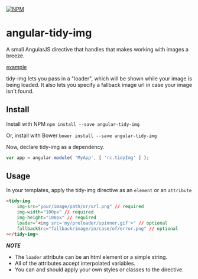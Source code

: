 [![NPM](https://nodei.co/npm/angular-tidy-img.png)](https://npmjs.org/package/angular-tidy-img)
# angular-tidy-img

A small AngularJS directive that handles that makes working with images a
breeze.

[example](http://www.rcorrie.com/#/demos/tidy-img)

tidy-img lets you pass in a "loader", which will be shown while your image is
being loaded. It also lets you specify a fallback image url in case your image
isn't found.

## Install

Install with NPM `npm install --save angular-tidy-img`

Or, install with Bower `bower install --save angular-tidy-img`

Now, declare tidy-img as a dependency.
```javascript
var app = angular.module( 'MyApp', [ 'rc.tidyImg' ] );
```

## Usage

In your templates, apply the tidy-img directive as an `element` or an
`attribute`
```html
<tidy-img
    img-src="your/image/path/or/url.png" // required
    img-width="100px" // required
    img-height="100px" // required
    loader="<img src='my/preloader/spinner.gif'>" // optional
    fallbackSrc="fallback/image/in/case/of/error.png" // optional
></tidy-img>
```

***NOTE***
* The `loader` attribute can be an html element or a simple string.
* All of the attributes accept interpolated variables.
* You can and should apply your own styles or classes to the directive. 
